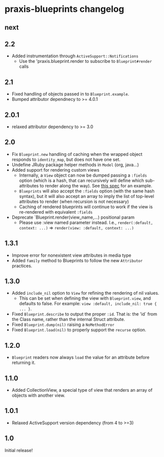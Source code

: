 # praxis-blueprints changelog

## next

## 2.2

* Added instrumentation through `ActiveSupport::Notifications`
  * Use the 'praxis.blueprint.render to subscribe to `Blueprint#render` calls


## 2.1

* Fixed handling of objects passed in to `Blueprint.example`.
* Bumped attributor dependnecy to >= 4.0.1


## 2.0.1

* relaxed attributor dependency to >= 3.0


## 2.0

* Fix `Blueprint.new` handling of caching when the wrapped object responds to `identity_map`, but does not have one set.
* Undefine JRuby package helper methods in `Model` (org, java...)
* Added support for rendering custom views
  * Internally, a `View` object can now be dumped passing a `:fields` option (which is a hash, that can recursively will define which sub-attributes to render along the way). See [this spec](https://github.com/rightscale/praxis-blueprints/blob/master/spec/praxis-blueprints/blueprint_spec.rb) for an example.
  * `Blueprints` will also accept the `:fields` option (with the same hash syntax), but it will also accept an array to imply the list of top-level attributes to render (when recursion is not necessary)
  * Caching of rendered blueprints will continue to work if the view is re-rendered with equivalent `:fields`
* Deprecate `Blueprint.render(view_name,...) positional param
  * Please use :view named parameter instead. I.e., `render(:default, context: ...)`  => `render(view: :default, context: ...)`

## 1.3.1

* Improve error for nonexistent view attributes in media type
* Added `family` method to Blueprints to follow the new `Attributor` practices.

## 1.3.0

* Added `include_nil` option to `View` for refining the rendering of nil values.
  * This can be set when defining the view with `Blueprint.view`, and defaults to false. For example: `view :default, include_nil: true { ... }`.
* Fixed `Blueprint.describe` to output the proper `:id`. That is: the 'id` from the Class name, rather than the internal Struct attribute.
* Fixed `Blueprint.dump(nil)` raising a `NoMethodError`
* Fixed `Blueprint.load(nil)` to properly support the `recurse` option.

## 1.2.0

* `Blueprint` readers now always `load` the value for an attribute before returning it.

## 1.1.0

* Added CollectionView, a special type of view that renders an array of objects with another view.


## 1.0.1

* Relaxed ActiveSupport version dependency (from 4 to >=3)


## 1.0

Initial release!
